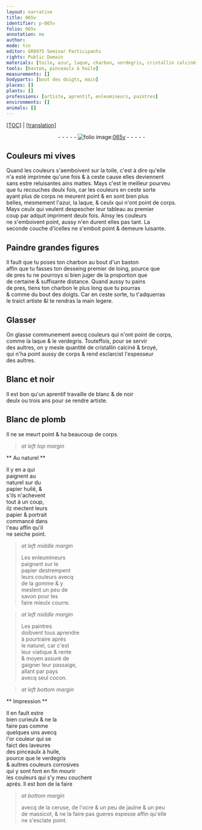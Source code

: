 ```yaml
---
layout: narrative
title: 065v
identifier: p-065v
folio: 065v
annotation: no
author:
mode: tcn
editor: GR8975 Seminar Participants
rights: Public Domain
materials: [toile, azur, laque, charbon, verdegris, cristallin calciné & broyé, Blanc de plomb, papier huilé, papier, eau, gomme, savon, cocon, huile, ceruse, ocre & un peu de jaulne, massicot]
tools: [baston, pinceaulx à huile]
measurements: []
bodyparts: [bout des doigts, main]
places: []
plants: []
professions: [artiste, aprentif, enleumineurs, paintres]
environments: []
animals: []
---
```


<p><a href="{{ site.baseurl }}/normalized/">[TOC]</a> | <a href="{{ site.baseurl }}/texts/p-065v_tl/" target="_blank">[translation]</a></p><div class="folio" align="center">- - - - - <a href="http://gallica.bnf.fr/ark:/12148/btv1b10500001g/f136.image" target="_blank"><img src="https://cu-mkp.github.io/2017-workshop-edition/assets/photo-icon.png" alt="folio image: " style="display:inline-block; margin-bottom:-3px;"/>065v</a> - - - - - </div>  
  

## Couleurs mi vives

 
Quand les couleurs s'<span class="del">a</span>emboivent sur la <span class="m">toile</span>, c'est à dire qu'elle<br/> n'a esté imprimée qu'une fois & à ceste cause elles deviennent<br/> sans <span class="add">estre</span> reluisantes ains mattes. Mays c'est le meilleur pourveu<br/> que tu recouches deulx fois, car les couleurs en ceste sorte<br/> ayant plus de corps ne meurent point & en sont bien plus<br/> belles, mesmem<span class="exp">ent</span> l'<span class="m">azur</span>, la <span class="m">laque</span>, & ceulx qui n'ont point de corps.<br/> Mays ceulx qui veulent despescher leur tableau au premier<br/> coup par adquit impriment deulx fois. Ainsy les couleurs<br/> ne s'emboivent point, aussy n'en durent elles pas ta<span class="exp">n</span>t. La<br/> seconde couche d'icelles ne s'emboit point & demeure luisante.
 
 
  

## Paindre grandes figures

 
Il fault que tu poses ton <span class="m">charbon</span> au bout d'un <span class="tl">baston</span><br/> affin que tu fasses ton desseing premier de loing, pource que<br/> de pres tu ne pourroys si bien juger de la proportion que<br/> de certaine & suffisante distance. Quand aussy tu pains<br/> de pres, tiens ton <span class="m">charbon</span> le plus long que tu pourras<br/> & comme du <span class="bp">bout des doigts</span>. Car en ceste sorte, tu t'adquerras<br/> le traict <span class="pro">artiste</span> &<span class="del">l</span> te rendras la <span class="bp">main</span> legere.
 
 
  

## Glasser

 
On glasse co<span class="exp">mmun</span>ement avecq couleurs qui n'ont point de corps,<br/> co<span class="exp">mm</span>e la <span class="m">laque</span> & le <span class="m">verdegris</span>. Touteffois, pour se servir<br/> des aultres, on y mesle quantité de <span class="m">cristallin calciné & broyé</span>,<br/> qui n'ha point aussy de corps & <span class="del">rend</span> esclarcist l'espesseur<br/> des aultres.
 
 
  

## Blanc et noir

 
Il est bon qu'un <span class="pro">aprentif</span> travaille de blanc & de noir<br/> deulx ou trois <span class="tmp">ans</span> pour se rendre <span class="pro">artiste</span>.
 
 
  

## <span class="m">Blanc de plomb</span>

 
Il ne se meurt point & ha beaucoup de corps.
 
 
> *at left top margin*
> 
> 
>    

** Au naturel **

 
Il y en a qui<br/> paignent au<br/> naturel sur du<br/> <span class="m">papier huilé</span>, &<br/> s'ils n'achevent<br/> tout à un coup,<br/> ilz mectent leurs<br/> <span class="m">papier</span> & portrait<br/> commancé dans<br/> l'<span class="m">eau</span> affin qu'il<br/> ne seiche point.
 
> *at left middle margin*
> 
> 
>   Les <span class="pro">enleumineurs</span><br/> paignant sur le<br/> <span class="m">papier</span> destrempent<br/> leurs couleurs avecq<br/> de la <span class="m">gomme</span> & y<br/> meslent un peu de<br/> <span class="m">savon</span> pour les<br/> faire mieulx courre.
 
> *at left middle margin*
> 
> 
>   Les <span class="pro">paintres</span><br/> doibvent tous aprendre<br/> à pourtraire aprés<br/> le naturel, car c'est<br/> leur viatique & rente<br/> & moyen assuré de<br/> gaigner leur passaige,<br/> allant par pays<br/> avecq seul <span class="m">cocon</span>.
 
 
> *at left bottom margin*
> 
> 
>    

** Impression **

 
Il en fault estre<br/> bien curieulx & ne la<br/> faire pas co<span class="exp">mm</span>e<br/> quelques uns avecq<br/> l'or couleur qui se<br/> faict des laveures<br/> des <span class="tl">pinceaulx à <span class="m">huile</span></span>,<br/> pource que le <span class="m">verdegris</span><br/> & aultres couleurs corrosives<br/> qui y sont font en fin mourir<br/> les couleurs qui s'y <span class="del">meu</span> couchent<br/> aprés. Il est bon de la faire<br/> 
 
> *at bottom margin*
> 
> 
>   avecq de la <span class="m">ceruse</span>, de l'<span class="m">ocre <span class="del">& un peu de</span> jaulne</span> & un peu<br/> de <span class="m">massicot</span>, & ne la faire pas gueres espesse affin qu'elle<br/> ne s'esclate point.
 
